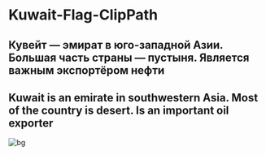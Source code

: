 # Kuwait-Flag-ClipPath

## Кувейт — эмират в юго-западной Азии. Большая часть страны — пустыня. Является важным экспортёром нефти

## Kuwait is an emirate in southwestern Asia.  Most of the country is desert.  Is an important oil exporter 

![bg](https://user-images.githubusercontent.com/56477695/165720830-1f04a88e-ace5-49b9-b467-e151e407520b.jpg)
